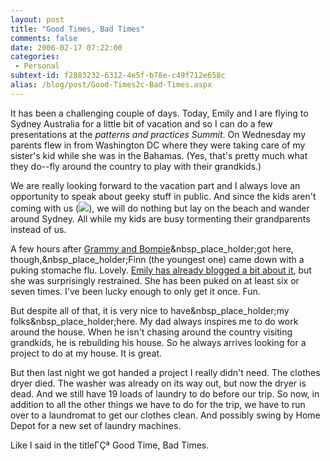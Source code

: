 ```yaml
---
layout: post
title: "Good Times, Bad Times"
comments: false
date: 2006-02-17 07:22:00
categories:
 - Personal
subtext-id: f2883232-6312-4e5f-b78e-c49f712e658c
alias: /blog/post/Good-Times2c-Bad-Times.aspx
---
```



It has been a challenging couple of days. Today, Emily and I are flying to Sydney Australia for a little bit of vacation and so I can do a few presentations at the _patterns and practices Summit_. On Wednesday my parents flew in from Washington DC where they were taking care of my sister's kid while she was in the Bahamas. (Yes, that's pretty much what they do--fly around the country to play with their grandkids.)

We are really looking forward to the vacation part and I always love an opportunity to speak about geeky stuff in public. And since the kids aren't coming with us (![](http://www.peterprovost.org/Files/smile19.gif)), we will do nothing but lay on the beach and wander around Sydney. All while my kids are busy tormenting their grandparents instead of us.

A few hours after [Grammy and Bompie](http://blogs.provost.org/grammyandbompie/)&nbsp_place_holder;got here, though,&nbsp_place_holder;Finn (the youngest one) came down with a puking stomache flu. Lovely. [Emily has already blogged a bit about it](http://blogs.provost.org/emily/archive/2006/02/16/11559.aspx), but she was surprisingly restrained. She has been puked on at least six or seven times. I've been lucky enough to only get it once. Fun.

But despite all of that, it is very nice to have&nbsp_place_holder;my folks&nbsp_place_holder;here. My dad always inspires me to do work around the house. When he isn't chasing around the country visiting grandkids, he is rebuilding his house. So he always arrives looking for a project to do at my house. It is great.

But then last night we got handed a project I really didn't need. The clothes dryer died. The washer was already on its way out, but now the dryer is dead. And we still have 19 loads of laundry to do before our trip. So now, in addition to all the other things we have to do for the trip, we have to run over to a laundromat to get our clothes clean. And possibly swing by Home Depot for a new set of laundry machines.

Like I said in the titleΓÇª Good Time, Bad Times.
